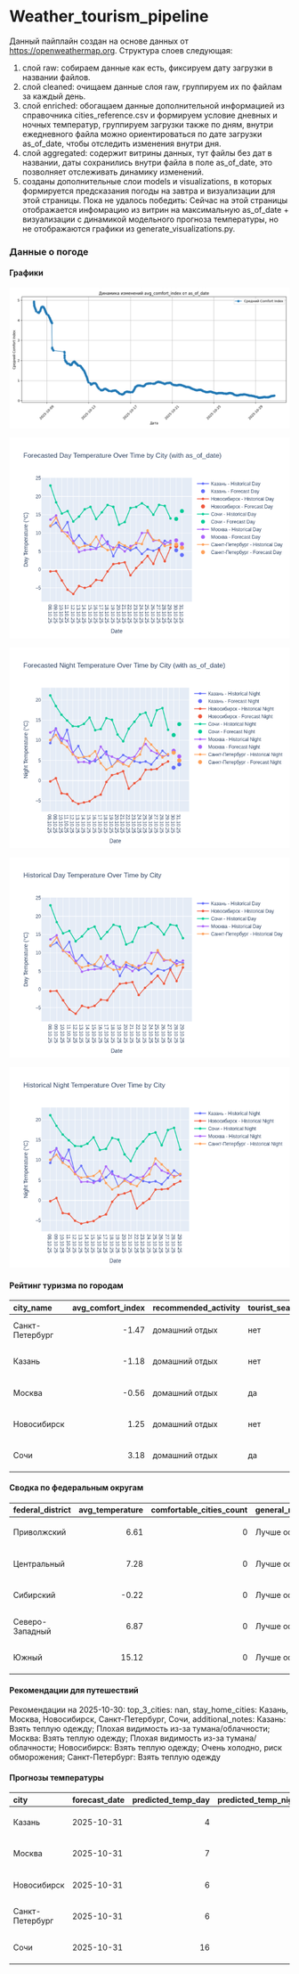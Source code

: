 # Weather_tourism_pipeline
Данный пайплайн создан на основе данных от https://openweathermap.org.
Структура слоев следующая:
  1) слой raw: 
  собираем данные как есть, фиксируем дату загрузки в названии файлов.
  2) слой cleaned:
  очищаем данные слоя raw, группируем их по файлам за каждый день.
  3) слой enriched:
  обогащаем данные дополнительной информацией из справочника cities_reference.csv и формируем условие дневных и ночных температур,
  группируем загрузки также по дням, внутри ежедневного файла можно ориентироваться по дате загрузки as_of_date, чтобы отследить изменения внутри дня.
  4) слой aggregated:
   содержит витрины данных, тут файлы без дат в названии, даты сохранились внутри файла в поле as_of_date, это позволняет отслеживать динамику изменений.
  6) созданы дополнительные слои models и visualizations, в которых формируется предсказания погоды на завтра и визуализации для этой страницы.
  Пока не удалось победить: Сейчас на этой страницы отображается инфомрацию из витрин на максимальную as_of_date + визуализации с динамикой модельного прогноза температуры, 
  но не отображаются графики из generate_visualizations.py.
<!-- WEATHER DATA START -->
### Данные о погоде

#### Графики
![Comfort Index Trend](data/visualizations/comfort_index_trend.png)

![Forecasted Day Temperature](data/visualizations/forecasted_day_temperature.png)

![Forecasted Night Temperature](data/visualizations/forecasted_night_temperature.png)

![Historical Day Temperature](data/visualizations/historical_day_temperature.png)

![Historical Night Temperature](data/visualizations/historical_night_temperature.png)

#### Рейтинг туризма по городам
| city_name       |   avg_comfort_index | recommended_activity   | tourist_season_match   | tourism_season   | tour_recommendation       | as_of_date          |
|:----------------|--------------------:|:-----------------------|:-----------------------|:-----------------|:--------------------------|:--------------------|
| Санкт-Петербург |               -1.47 | домашний отдых         | нет                    | Май-Сентябрь     | домашний отдых вне сезона | 2025-10-30 18:34:00 |
| Казань          |               -1.18 | домашний отдых         | нет                    | Май-Сентябрь     | домашний отдых вне сезона | 2025-10-30 18:34:00 |
| Москва          |               -0.56 | домашний отдых         | да                     | Круглогодично    | домашний отдых в сезон    | 2025-10-30 18:34:00 |
| Новосибирск     |                1.25 | домашний отдых         | нет                    | Июнь-Август      | домашний отдых вне сезона | 2025-10-30 18:34:00 |
| Сочи            |                3.18 | домашний отдых         | да                     | Май-Октябрь      | домашний отдых в сезон    | 2025-10-30 18:34:00 |

#### Сводка по федеральным округам
| federal_district   |   avg_temperature |   comfortable_cities_count | general_recommendation   | as_of_date          |
|:-------------------|------------------:|---------------------------:|:-------------------------|:--------------------|
| Приволжский        |              6.61 |                          0 | Лучше остаться дома      | 2025-10-30 18:34:00 |
| Центральный        |              7.28 |                          0 | Лучше остаться дома      | 2025-10-30 18:34:00 |
| Сибирский          |             -0.22 |                          0 | Лучше остаться дома      | 2025-10-30 18:34:00 |
| Северо-Западный    |              6.87 |                          0 | Лучше остаться дома      | 2025-10-30 18:34:00 |
| Южный              |             15.12 |                          0 | Лучше остаться дома      | 2025-10-30 18:34:00 |

#### Рекомендации для путешествий
Рекомендации на 2025-10-30: top_3_cities: nan, stay_home_cities: Казань, Москва, Новосибирск, Санкт-Петербург, Сочи, additional_notes: Казань: Взять теплую одежду; Плохая видимость из-за тумана/облачности; Москва: Взять теплую одежду; Плохая видимость из-за тумана/облачности; Новосибирск: Взять теплую одежду; Очень холодно, риск обморожения; Санкт-Петербург: Взять теплую одежду

#### Прогнозы температуры
| city            | forecast_date   |   predicted_temp_day |   predicted_temp_night | model_type       | as_of_date          |
|:----------------|:----------------|---------------------:|-----------------------:|:-----------------|:--------------------|
| Казань          | 2025-10-31      |                    4 |                      4 | LinearRegression | 2025-10-30 18:34:39 |
| Москва          | 2025-10-31      |                    7 |                      6 | LinearRegression | 2025-10-30 18:34:39 |
| Новосибирск     | 2025-10-31      |                    6 |                      5 | LinearRegression | 2025-10-30 18:34:39 |
| Санкт-Петербург | 2025-10-31      |                    6 |                      5 | LinearRegression | 2025-10-30 18:34:39 |
| Сочи            | 2025-10-31      |                   16 |                     14 | LinearRegression | 2025-10-30 18:34:39 |


<!-- WEATHER DATA END -->
